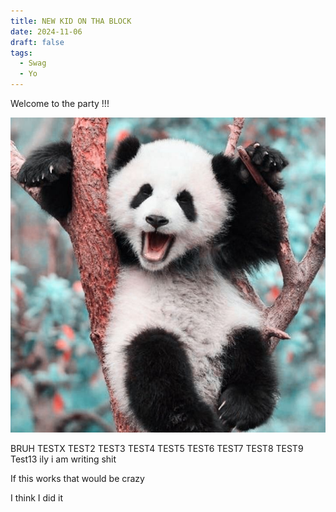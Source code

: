 ```yaml
---
title: NEW KID ON THA BLOCK
date: 2024-11-06
draft: false
tags:
  - Swag
  - Yo
---
```


Welcome to the party !!! 

![Image Description](/images/panda%20_%20aesthetic.jpeg)



BRUH
TESTX
TEST2
TEST3
TEST4
TEST5
TEST6
TEST7
TEST8
TEST9
Test13
ily
i am writing shit

If this works that would be crazy

I think I did it